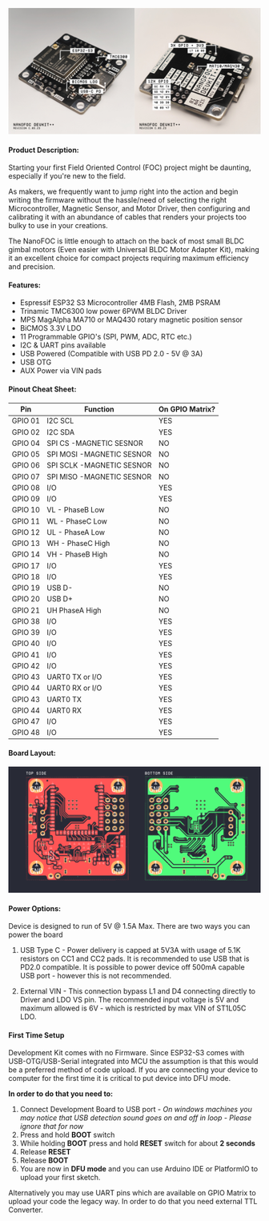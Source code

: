 ![](/Images/NanoFOC_GH.jpg?raw=true)

#### Product Description:
Starting your first Field Oriented Control (FOC) project might be daunting, especially if you're new to the field.

As makers, we frequently want to jump right into the action and begin writing the firmware without the hassle/need of selecting the right Microcontroller, Magnetic Sensor, and Motor Driver, then configuring and calibrating it with an abundance of cables that renders your projects too bulky to use in your creations.


The NanoFOC is little enough to attach on the back of most small BLDC gimbal motors (Even easier with Universal BLDC Motor Adapter Kit), making it an excellent choice for compact projects requiring maximum efficiency and precision.


#### Features:
- Espressif ESP32 S3 Microcontroller 4MB Flash, 2MB PSRAM 
- Trinamic TMC6300 low power 6PWM BLDC Driver
- MPS MagAlpha MA710 or MAQ430 rotary magnetic position sensor
- BiCMOS 3.3V LDO
- 11 Programmable GPIO's (SPI, PWM, ADC, RTC etc.)
- I2C & UART pins available
- USB Powered (Compatible with USB PD 2.0 - 5V @ 3A)
- USB OTG
- AUX Power via VIN pads 

#### Pinout Cheat Sheet:
|  Pin | Function  | On GPIO Matrix? |
| ------------ | ------------ | ----------- |
| GPIO 01 | I2C SCL | YES |
| GPIO 02 |  I2C SDA | YES |
| GPIO 04 |  SPI CS -MAGNETIC SESNOR | NO |
| GPIO 05 |  SPI MOSI -MAGNETIC SESNOR | NO |
| GPIO 06 |  SPI SCLK -MAGNETIC SESNOR | NO |
| GPIO 07 |  SPI MISO -MAGNETIC SESNOR | NO |
| GPIO 08 |  I/O  | YES |
| GPIO 09 |  I/O  | YES |
| GPIO 10 |  VL - PhaseB Low  | NO |
| GPIO 11 |  WL - PhaseC Low  | NO |
| GPIO 12 |  UL - PhaseA Low  | NO |
| GPIO 13 |  WH - PhaseC High  | NO |
| GPIO 14 |  VH - PhaseB High  | NO |
| GPIO 17 |  I/O  | YES |
| GPIO 18 |  I/O  | YES |
| GPIO 19 |  USB D- | NO |
| GPIO 20 |  USB D+ | NO |
| GPIO 21 |  UH PhaseA High | NO |
| GPIO 38 |  I/O  | YES |
| GPIO 39 |  I/O  | YES |
| GPIO 40 |  I/O  | YES |
| GPIO 41 |  I/O  | YES |
| GPIO 42 |  I/O  | YES |
| GPIO 43 | UART0 TX or I/O  | YES |
| GPIO 44 | UART0 RX or I/O | YES |
| GPIO 43 | UART0 TX  | YES |
| GPIO 44 | UART0 RX | YES |
| GPIO 47 | I/O | YES |
| GPIO 48 | I/O | YES |

#### Board Layout:

![](/Images/PCB_LAYOUT.jpg)

#### Power Options:
Device is designed to run of 5V @ 1.5A Max.
There are two ways you can power the board 

1. USB Type C - Power delivery is capped at 5V3A with usage of 5.1K resistors on CC1 and CC2 pads. It is recommended to use USB that is PD2.0 compatible.
It is possible to power device off 500mA capable USB port - however this is not recommended.

2. External VIN  - This connection bypass L1 and  D4 connecting directly to Driver and LDO VS pin. The recommended input voltage is 5V and maximum allowed is 6V - which is restricted by max VIN of ST1L05C LDO.

#### First Time Setup
Development Kit comes with no Firmware.
Since ESP32-S3 comes with USB-OTG/USB-Serial integrated into MCU the assumption is that this would be a preferred method of code upload.
If you are connecting your device to computer for the first time it is critical to put device into DFU mode.

**In order to do that you need to:**
1. Connect Development Board to USB port - *On windows machines you may notice that USB detection sound goes on and off in loop - Please ignore that for now*
2. Press and hold **BOOT** switch
3. While holding **BOOT** press and hold **RESET** switch for about **2 seconds**
4. Release **RESET**
5. Release **BOOT**
6. You are now in **DFU mode** and you can use Arduino IDE or PlatformIO to upload your first sketch.

Alternatively you may use UART pins which are available on GPIO Matrix to upload your code the legacy way.
In order to do that you need external TTL Converter.

